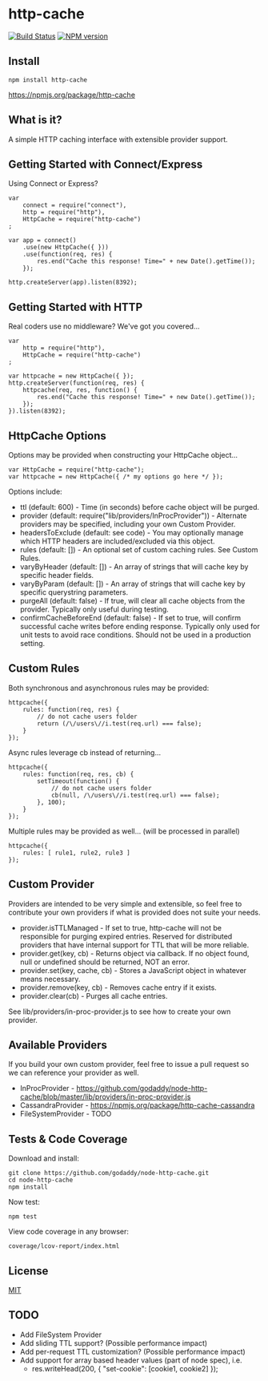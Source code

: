 # http-cache

[![Build Status](https://travis-ci.org/godaddy/node-http-cache.png)](https://travis-ci.org/godaddy/node-http-cache) [![NPM version](https://badge.fury.io/js/http-cache.png)](http://badge.fury.io/js/http-cache)


## Install

	npm install http-cache

https://npmjs.org/package/http-cache


## What is it?

A simple HTTP caching interface with extensible provider support.

 
## Getting Started with Connect/Express

Using Connect or Express?

	var
		connect = require("connect"),
		http = require("http"),
		HttpCache = require("http-cache")
	;

	var app = connect()
		.use(new HttpCache({ }))
		.use(function(req, res) {
			res.end("Cache this response! Time=" + new Date().getTime());
		});

	http.createServer(app).listen(8392);

	
## Getting Started with HTTP

Real coders use no middleware? We've got you covered...

	var
		http = require("http"),
		HttpCache = require("http-cache")
	;

	var httpcache = new HttpCache({ });
	http.createServer(function(req, res) {
		httpcache(req, res, function() {
			res.end("Cache this response! Time=" + new Date().getTime());
		});
	}).listen(8392);
	
	
## HttpCache Options

Options may be provided when constructing your HttpCache object...

	var HttpCache = require("http-cache");
	var httpcache = new HttpCache({ /* my options go here */ });
	
Options include:

* ttl (default: 600) - Time (in seconds) before cache object will be purged.
* provider (default: require("lib/providers/InProcProvider")) - Alternate providers may
  be specified, including your own Custom Provider.
* headersToExclude (default: see code) - You may optionally manage which HTTP headers
  are included/excluded via this object.
* rules (default: []) - An optional set of custom caching rules. See Custom Rules.
* varyByHeader (default: []) - An array of strings that will cache key by specific
  header fields.
* varyByParam (default: []) - An array of strings that will cache key by specific
  querystring parameters.
* purgeAll (default: false) - If true, will clear all cache objects from the provider.
  Typically only useful during testing.
* confirmCacheBeforeEnd (default: false) - If set to true, will confirm successful
  cache writes before ending response. Typically only used for unit tests to avoid
  race conditions. Should not be used in a production setting.

	
## Custom Rules

Both synchronous and asynchronous rules may be provided:

	httpcache({
		rules: function(req, res) {
			// do not cache users folder
			return (/\/users\//i.test(req.url) === false);
		}
	});

Async rules leverage cb instead of returning...

	httpcache({
		rules: function(req, res, cb) {
			setTimeout(function() {
				// do not cache users folder
				cb(null, /\/users\//i.test(req.url) === false);
			}, 100);
		}
	});
	
Multiple rules may be provided as well... (will be processed in parallel)

	httpcache({
		rules: [ rule1, rule2, rule3 ]
	});

	
## Custom Provider
	
Providers are intended to be very simple and extensible, so feel free to contribute
your own providers if what is provided does not suite your needs.

* provider.isTTLManaged - If set to true, http-cache will not be responsible for
  purging expired entries. Reserved for distributed providers that have internal
  support for TTL that will be more reliable.
* provider.get(key, cb) - Returns object via callback. If no object found, null or undefined
  should be returned, NOT an error.
* provider.set(key, cache, cb) - Stores a JavaScript object in whatever means necessary.
* provider.remove(key, cb) - Removes cache entry if it exists.
* provider.clear(cb) - Purges all cache entries.


See lib/providers/in-proc-provider.js to see how to create your own provider.



## Available Providers

If you build your own custom provider, feel free to issue a pull request so we can reference
your provider as well.

* InProcProvider - https://github.com/godaddy/node-http-cache/blob/master/lib/providers/in-proc-provider.js
* CassandraProvider - https://npmjs.org/package/http-cache-cassandra
* FileSystemProvider - TODO
	

## Tests & Code Coverage

Download and install:

	git clone https://github.com/godaddy/node-http-cache.git
	cd node-http-cache
	npm install

Now test:	

	npm test

View code coverage in any browser:

	coverage/lcov-report/index.html



## License

[MIT](https://github.com/godaddy/node-http-cache/blob/master/LICENSE.txt)



## TODO

* Add FileSystem Provider
* Add sliding TTL support? (Possible performance impact)
* Add per-request TTL customization? (Possible performance impact)
* Add support for array based header values (part of node spec), i.e.
	* res.writeHead(200, { "set-cookie": [cookie1, cookie2] });
